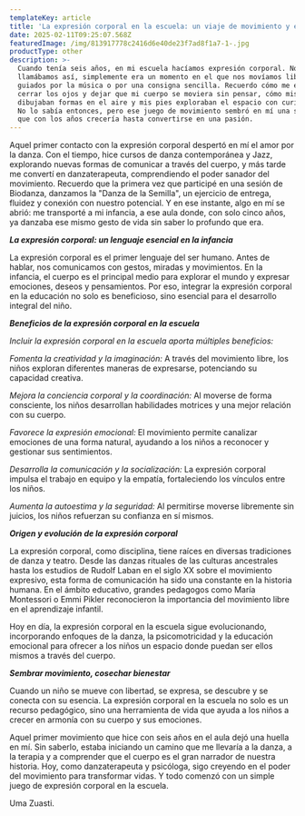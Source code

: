 ```yaml
---
templateKey: article
title: 'La expresión corporal en la escuela: un viaje de movimiento y emoción'
date: 2025-02-11T09:25:07.568Z
featuredImage: /img/813917778c2416d6e40de23f7ad8f1a7-1-.jpg
productType: other
description: >-
  Cuando tenía seis años, en mi escuela hacíamos expresión corporal. No lo
  llamábamos así, simplemente era un momento en el que nos movíamos libremente,
  guiados por la música o por una consigna sencilla. Recuerdo cómo me encantaba
  cerrar los ojos y dejar que mi cuerpo se moviera sin pensar, cómo mis brazos
  dibujaban formas en el aire y mis pies exploraban el espacio con curiosidad.
  No lo sabía entonces, pero ese juego de movimiento sembró en mí una semilla
  que con los años crecería hasta convertirse en una pasión.
---
```

Aquel primer contacto con la expresión corporal despertó en mí el amor por la danza. Con el tiempo, hice cursos de danza contemporánea y Jazz, explorando nuevas formas de comunicar a través del cuerpo, y más tarde me convertí en danzaterapeuta, comprendiendo el poder sanador del movimiento. Recuerdo que la primera vez que participé en una sesión de Biodanza, danzamos la "Danza de la Semilla", un ejercicio de entrega, fluidez y conexión con nuestro potencial. Y en ese instante, algo en mí se abrió: me transporté a mi infancia, a ese aula donde, con solo cinco años, ya danzaba ese mismo gesto de vida sin saber lo profundo que era.

**_La expresión corporal: un lenguaje esencial en la infancia_**

La expresión corporal es el primer lenguaje del ser humano. Antes de hablar, nos comunicamos con gestos, miradas y movimientos. En la infancia, el cuerpo es el principal medio para explorar el mundo y expresar emociones, deseos y pensamientos. Por eso, integrar la expresión corporal en la educación no solo es beneficioso, sino esencial para el desarrollo integral del niño.

**_Beneficios de la expresión corporal en la escuela_**

_Incluir la expresión corporal en la escuela aporta múltiples beneficios:_

_Fomenta la creatividad y la imaginación:_ A través del movimiento libre, los niños exploran diferentes maneras de expresarse, potenciando su capacidad creativa.

_Mejora la conciencia corporal y la coordinación:_ Al moverse de forma consciente, los niños desarrollan habilidades motrices y una mejor relación con su cuerpo.

_Favorece la expresión emocional:_ El movimiento permite canalizar emociones de una forma natural, ayudando a los niños a reconocer y gestionar sus sentimientos.

_Desarrolla la comunicación y la socialización:_ La expresión corporal impulsa el trabajo en equipo y la empatía, fortaleciendo los vínculos entre los niños.

_Aumenta la autoestima y la seguridad:_ Al permitirse moverse libremente sin juicios, los niños refuerzan su confianza en sí mismos.

_**Origen y evolución de la expresión corporal**_

La expresión corporal, como disciplina, tiene raíces en diversas tradiciones de danza y teatro. Desde las danzas rituales de las culturas ancestrales hasta los estudios de Rudolf Laban en el siglo XX sobre el movimiento expresivo, esta forma de comunicación ha sido una constante en la historia humana. En el ámbito educativo, grandes pedagogos como María Montessori o Emmi Pikler reconocieron la importancia del movimiento libre en el aprendizaje infantil.

Hoy en día, la expresión corporal en la escuela sigue evolucionando, incorporando enfoques de la danza, la psicomotricidad y la educación emocional para ofrecer a los niños un espacio donde puedan ser ellos mismos a través del cuerpo.

**_Sembrar movimiento, cosechar bienestar_**

Cuando un niño se mueve con libertad, se expresa, se descubre y se conecta con su esencia. La expresión corporal en la escuela no solo es un recurso pedagógico, sino una herramienta de vida que ayuda a los niños a crecer en armonía con su cuerpo y sus emociones.

Aquel primer movimiento que hice con seis años en el aula dejó una huella en mí. Sin saberlo, estaba iniciando un camino que me llevaría a la danza, a la terapia y a comprender que el cuerpo es el gran narrador de nuestra historia. Hoy, como danzaterapeuta y psicóloga, sigo creyendo en el poder del movimiento para transformar vidas. Y todo comenzó con un simple juego de expresión corporal en la escuela.

Uma Zuasti.

